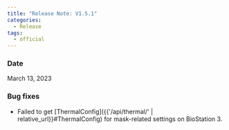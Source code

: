 ```yaml
---
title: "Release Note: V1.5.1"
categories:
  - Release
tags:
  - official
---
```


### Date
March 13, 2023

### Bug fixes

* Failed to get [ThermalConfig]({{'/api/thermal/' | relative_url}}#ThermalConfig) for mask-related settings on BioStation 3.